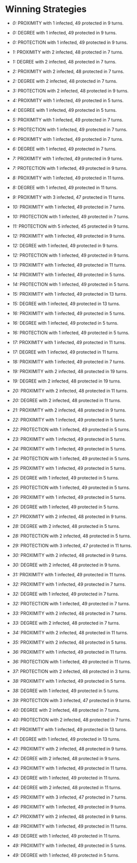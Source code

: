 # Winning Strategies

* _0:_ PROXIMITY with 1 infected, 49 protected in 9 turns.


* _0:_ DEGREE with 1 infected, 49 protected in 9 turns.


* _0:_ PROTECTION with 1 infected, 49 protected in 9 turns.


* _1:_ PROXIMITY with 2 infected, 48 protected in 7 turns.


* _1:_ DEGREE with 2 infected, 48 protected in 7 turns.


* _2:_ PROXIMITY with 2 infected, 48 protected in 7 turns.


* _2:_ DEGREE with 2 infected, 48 protected in 7 turns.


* _3:_ PROTECTION with 2 infected, 48 protected in 9 turns.


* _4:_ PROXIMITY with 1 infected, 49 protected in 5 turns.


* _4:_ DEGREE with 1 infected, 49 protected in 5 turns.


* _5:_ PROXIMITY with 1 infected, 49 protected in 7 turns.


* _5:_ PROTECTION with 1 infected, 49 protected in 7 turns.


* _6:_ PROXIMITY with 1 infected, 49 protected in 7 turns.


* _6:_ DEGREE with 1 infected, 49 protected in 7 turns.


* _7:_ PROXIMITY with 1 infected, 49 protected in 9 turns.


* _7:_ PROTECTION with 1 infected, 49 protected in 9 turns.


* _8:_ PROXIMITY with 1 infected, 49 protected in 11 turns.


* _8:_ DEGREE with 1 infected, 49 protected in 11 turns.


* _9:_ PROXIMITY with 3 infected, 47 protected in 11 turns.


* _10:_ PROXIMITY with 1 infected, 49 protected in 7 turns.


* _10:_ PROTECTION with 1 infected, 49 protected in 7 turns.


* _11:_ PROTECTION with 5 infected, 45 protected in 9 turns.


* _12:_ PROXIMITY with 1 infected, 49 protected in 9 turns.


* _12:_ DEGREE with 1 infected, 49 protected in 9 turns.


* _12:_ PROTECTION with 1 infected, 49 protected in 9 turns.


* _13:_ PROXIMITY with 1 infected, 49 protected in 11 turns.


* _14:_ PROXIMITY with 1 infected, 49 protected in 5 turns.


* _14:_ PROTECTION with 1 infected, 49 protected in 5 turns.


* _15:_ PROXIMITY with 1 infected, 49 protected in 13 turns.


* _15:_ DEGREE with 1 infected, 49 protected in 13 turns.


* _16:_ PROXIMITY with 1 infected, 49 protected in 5 turns.


* _16:_ DEGREE with 1 infected, 49 protected in 5 turns.


* _16:_ PROTECTION with 1 infected, 49 protected in 5 turns.


* _17:_ PROXIMITY with 1 infected, 49 protected in 11 turns.


* _17:_ DEGREE with 1 infected, 49 protected in 11 turns.


* _18:_ PROXIMITY with 1 infected, 49 protected in 7 turns.


* _19:_ PROXIMITY with 2 infected, 48 protected in 19 turns.


* _19:_ DEGREE with 2 infected, 48 protected in 19 turns.


* _20:_ PROXIMITY with 2 infected, 48 protected in 11 turns.


* _20:_ DEGREE with 2 infected, 48 protected in 11 turns.


* _21:_ PROXIMITY with 2 infected, 48 protected in 9 turns.


* _22:_ PROXIMITY with 1 infected, 49 protected in 5 turns.


* _22:_ PROTECTION with 1 infected, 49 protected in 5 turns.


* _23:_ PROXIMITY with 1 infected, 49 protected in 5 turns.


* _24:_ PROXIMITY with 1 infected, 49 protected in 5 turns.


* _24:_ PROTECTION with 1 infected, 49 protected in 5 turns.


* _25:_ PROXIMITY with 1 infected, 49 protected in 5 turns.


* _25:_ DEGREE with 1 infected, 49 protected in 5 turns.


* _25:_ PROTECTION with 1 infected, 49 protected in 5 turns.


* _26:_ PROXIMITY with 1 infected, 49 protected in 5 turns.


* _26:_ DEGREE with 1 infected, 49 protected in 5 turns.


* _27:_ PROXIMITY with 2 infected, 48 protected in 9 turns.


* _28:_ DEGREE with 2 infected, 48 protected in 5 turns.


* _28:_ PROTECTION with 2 infected, 48 protected in 5 turns.


* _29:_ PROTECTION with 3 infected, 47 protected in 11 turns.


* _30:_ PROXIMITY with 2 infected, 48 protected in 9 turns.


* _30:_ DEGREE with 2 infected, 48 protected in 9 turns.


* _31:_ PROXIMITY with 1 infected, 49 protected in 11 turns.


* _32:_ PROXIMITY with 1 infected, 49 protected in 7 turns.


* _32:_ DEGREE with 1 infected, 49 protected in 7 turns.


* _32:_ PROTECTION with 1 infected, 49 protected in 7 turns.


* _33:_ PROXIMITY with 2 infected, 48 protected in 7 turns.


* _33:_ DEGREE with 2 infected, 48 protected in 7 turns.


* _34:_ PROXIMITY with 2 infected, 48 protected in 11 turns.


* _35:_ PROXIMITY with 2 infected, 48 protected in 5 turns.


* _36:_ PROXIMITY with 1 infected, 49 protected in 11 turns.


* _36:_ PROTECTION with 1 infected, 49 protected in 11 turns.


* _37:_ PROTECTION with 2 infected, 48 protected in 3 turns.


* _38:_ PROXIMITY with 1 infected, 49 protected in 5 turns.


* _38:_ DEGREE with 1 infected, 49 protected in 5 turns.


* _39:_ PROTECTION with 3 infected, 47 protected in 9 turns.


* _40:_ DEGREE with 2 infected, 48 protected in 7 turns.


* _40:_ PROTECTION with 2 infected, 48 protected in 7 turns.


* _41:_ PROXIMITY with 1 infected, 49 protected in 13 turns.


* _41:_ DEGREE with 1 infected, 49 protected in 13 turns.


* _42:_ PROXIMITY with 2 infected, 48 protected in 9 turns.


* _42:_ DEGREE with 2 infected, 48 protected in 9 turns.


* _43:_ PROXIMITY with 1 infected, 49 protected in 11 turns.


* _43:_ DEGREE with 1 infected, 49 protected in 11 turns.


* _44:_ DEGREE with 2 infected, 48 protected in 11 turns.


* _45:_ PROXIMITY with 3 infected, 47 protected in 7 turns.


* _46:_ PROXIMITY with 1 infected, 49 protected in 9 turns.


* _47:_ PROXIMITY with 2 infected, 48 protected in 9 turns.


* _48:_ PROXIMITY with 1 infected, 49 protected in 11 turns.


* _48:_ DEGREE with 1 infected, 49 protected in 11 turns.


* _49:_ PROXIMITY with 1 infected, 49 protected in 5 turns.


* _49:_ DEGREE with 1 infected, 49 protected in 5 turns.



